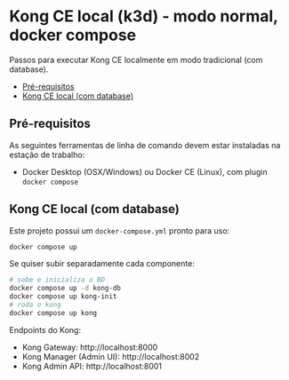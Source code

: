 # Kong CE local (k3d) - modo normal, docker compose <!-- omit in toc -->

Passos para executar Kong CE localmente em modo tradicional (com database).

- [Pré-requisitos](#pré-requisitos)
- [Kong CE local (com database)](#kong-ce-local-com-database)

## Pré-requisitos

As seguintes ferramentas de linha de comando devem estar instaladas na estação de trabalho:

- Docker Desktop (OSX/Windows) ou Docker CE (Linux), com plugin `docker compose`

## Kong CE local (com database)

Este projeto possui um `docker-compose.yml` pronto para uso:

```sh
docker compose up
```

Se quiser subir separadamente cada componente:

```sh
# sobe e inicializa o BD
docker compose up -d kong-db
docker compose up kong-init
# roda o kong
docker compose up kong
```

Endpoints do Kong:

* Kong Gateway: http://localhost:8000
* Kong Manager (Admin UI): http://localhost:8002
* Kong Admin API: http://localhost:8001
